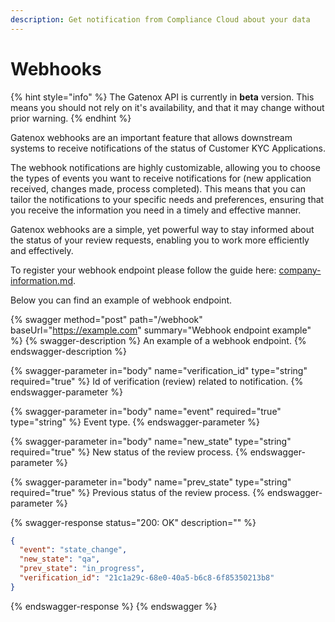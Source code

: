 ```yaml
---
description: Get notification from Compliance Cloud about your data
---
```


# Webhooks

{% hint style="info" %}
The Gatenox API is currently in **beta** version. This means you should not rely on it's availability, and that it may change without prior warning.
{% endhint %}

Gatenox webhooks are an important feature that allows downstream systems to receive notifications of the status of Customer KYC Applications.&#x20;

The webhook notifications are highly customizable, allowing you to choose the types of events you want to receive notifications for (new application received, changes made, process completed). This means that you can tailor the notifications to your specific needs and preferences, ensuring that you receive the information you need in a timely and effective manner.

Gatenox webhooks are a simple, yet powerful way to stay informed about the status of your review requests, enabling you to work more efficiently and effectively.

To register your webhook endpoint please follow the guide here: [company-information.md](../general-settings/company-information.md "mention").

Below you can find an example of webhook endpoint.

{% swagger method="post" path="/webhook" baseUrl="https://example.com" summary="Webhook endpoint example" %}
{% swagger-description %}
An example of a webhook endpoint.
{% endswagger-description %}

{% swagger-parameter in="body" name="verification_id" type="string" required="true" %}
Id of verification (review) related to notification.
{% endswagger-parameter %}

{% swagger-parameter in="body" name="event" required="true" type="string" %}
Event type.
{% endswagger-parameter %}

{% swagger-parameter in="body" name="new_state" type="string" required="true" %}
New status of the review process.
{% endswagger-parameter %}

{% swagger-parameter in="body" name="prev_state" type="string" required="true" %}
Previous status of the review process.
{% endswagger-parameter %}

{% swagger-response status="200: OK" description="" %}
```json
{
  "event": "state_change",
  "new_state": "qa",
  "prev_state": "in_progress",
  "verification_id": "21c1a29c-68e0-40a5-b6c8-6f85350213b8"
}
```
{% endswagger-response %}
{% endswagger %}

